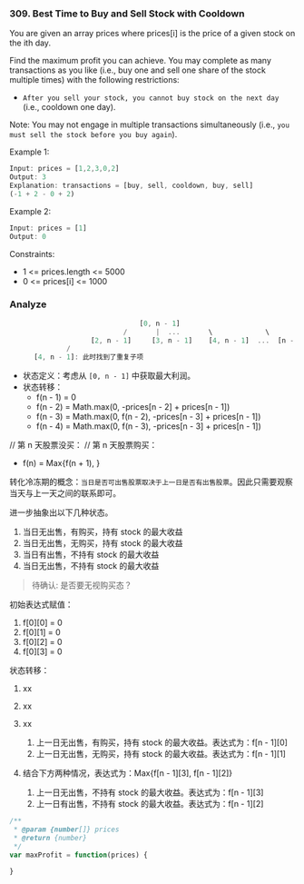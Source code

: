 ### 309. Best Time to Buy and Sell Stock with Cooldown

You are given an array prices where prices[i] is the price of a given stock on the ith day.

Find the maximum profit you can achieve. You may complete as many transactions as you like (i.e., buy one and sell one share of the stock multiple times) with the following restrictions:

* `After you sell your stock, you cannot buy stock on the next day` (i.e., cooldown one day).

Note: You may not engage in multiple transactions simultaneously (i.e., `you must sell the stock before you buy again`).

Example 1:

```js
Input: prices = [1,2,3,0,2]
Output: 3
Explanation: transactions = [buy, sell, cooldown, buy, sell]
(-1 + 2 - 0 + 2)
```

Example 2:

```js
Input: prices = [1]
Output: 0
```

Constraints:

* 1 <= prices.length <= 5000
* 0 <= prices[i] <= 1000

### Analyze

```js
                                [0, n - 1]
                            /       |  ...       \             \
                    [2, n - 1]     [3, n - 1]    [4, n - 1]  ...  [n - 1]
              /
      [4, n - 1]: 此时找到了重复子项
```

* 状态定义：考虑从 `[0, n - 1]` 中获取最大利润。
* 状态转移：
  * f(n - 1) = 0
  * f(n - 2) = Math.max(0, -prices[n - 2] + prices[n - 1])
  * f(n - 3) = Math.max(0, f(n - 2), -prices[n - 3] + prices[n - 1])
  * f(n - 4) = Math.max(0, f(n - 3), -prices[n - 3] + prices[n - 1])

// 第 n 天股票没买：
// 第 n 天股票购买：
  * f(n) = Max{f(n + 1), }

转化冷冻期的概念：`当日是否可出售股票取决于上一日是否有出售股票`。因此只需要观察当天与上一天之间的联系即可。

进一步抽象出以下几种状态。

1. 当日无出售，有购买，持有 stock 的最大收益
2. 当日无出售，无购买，持有 stock 的最大收益
3. 当日有出售，不持有 stock 的最大收益
4. 当日无出售，不持有 stock 的最大收益

> 待确认: 是否要无视购买态？

初始表达式赋值：

1. f[0][0] = 0
2. f[0][1] = 0
3. f[0][2] = 0
4. f[0][3] = 0

状态转移：

1. xx

2. xx

3. xx
   1. 上一日无出售，有购买，持有 stock 的最大收益。表达式为：f[n - 1][0]
   2. 上一日无出售，无购买，持有 stock 的最大收益。表达式为：f[n - 1][1]
4. 结合下方两种情况，表达式为：Max{f[n - 1][3], f[n - 1][2]}
   1. 上一日无出售，不持有 stock 的最大收益。表达式为：f[n - 1][3]
   2. 上一日有出售，不持有 stock 的最大收益。表达式为：f[n - 1][2]

```js
/**
 * @param {number[]} prices
 * @return {number}
 */
var maxProfit = function(prices) {

}
```